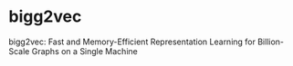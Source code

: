 # bigg2vec
bigg2vec: Fast and Memory-Efficient Representation Learning for Billion-Scale Graphs on a Single Machine
